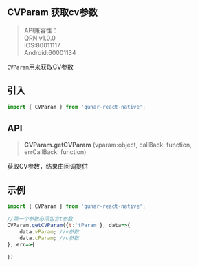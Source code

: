 ## CVParam 获取cv参数

> API兼容性：   
> QRN:v1.0.0   
> iOS:80011117   
> Android:60001134   

`CVParam`用来获取CV参数

## 引入

``` js
import { CVParam } from 'qunar-react-native';
```


## API
<blockquote class="api">
<strong>CVParam.getCVParam</strong>
<span>(vparam:object, callBack: function, errCallBack: function)</span>
</blockquote>

获取CV参数，结果由回调提供

## 示例
```js
import { CVParam } from 'qunar-react-native';

//第一个参数必须包含t参数
CVParam.getCVParam({t:'tParam'}, data=>{
	data.vParam; //v参数
	data.cParam; //c参数
}, err=>{
	
})
```
